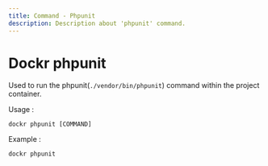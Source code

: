 ```yaml
---
title: Command - Phpunit
description: Description about 'phpunit' command.
---
```


# Dockr phpunit

Used to run the phpunit(`./vendor/bin/phpunit`) command within the project container.

Usage :

```
dockr phpunit [COMMAND]
```

Example :

```
dockr phpunit
```
